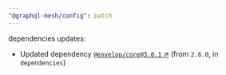 ```yaml
---
"@graphql-mesh/config": patch
---
```

dependencies updates:
  - Updated dependency [`@envelop/core@3.0.1` ↗︎](https://www.npmjs.com/package/@envelop/core/v/3.0.1) (from `2.6.0`, in `dependencies`)
